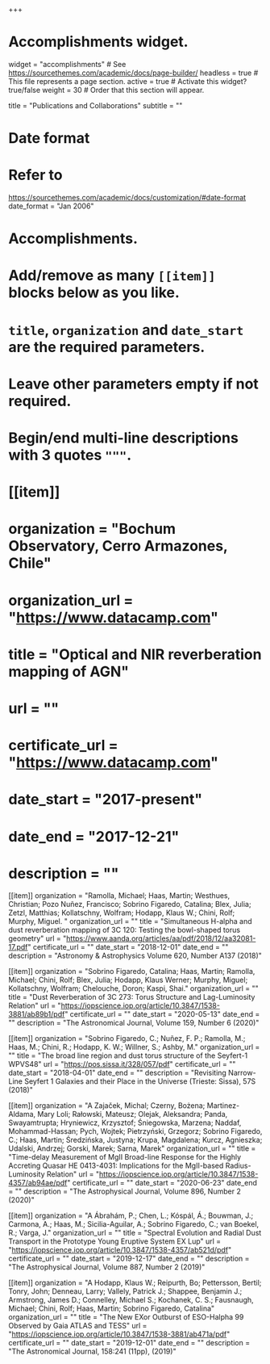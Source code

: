 +++
# Accomplishments widget.
widget = "accomplishments"  # See
https://sourcethemes.com/academic/docs/page-builder/
headless = true  # This file represents a page section.
active = true  # Activate this widget? true/false
weight = 30  # Order that this section will appear.

title = "Publications and Collaborations"
subtitle = ""

# Date format
#   Refer to
https://sourcethemes.com/academic/docs/customization/#date-format
date_format = "Jan 2006"

# Accomplishments.
#   Add/remove as many `[[item]]` blocks below as you like.
#   `title`, `organization` and `date_start` are the required parameters.
#   Leave other parameters empty if not required.
#   Begin/end multi-line descriptions with 3 quotes `"""`.



# [[item]]
# organization = "Bochum Observatory, Cerro Armazones, Chile"
#  organization_url = "https://www.datacamp.com"
#  title = "Optical and NIR reverberation mapping of AGN"
#  url = ""
#  certificate_url = "https://www.datacamp.com"
#  date_start = "2017-present"
#  date_end = "2017-12-21"
#  description = ""
[[item]]
   organization = "Ramolla, Michael; Haas, Martin; Westhues, Christian;
Pozo Nuñez, Francisco; Sobrino Figaredo, Catalina; Blex, Julia; Zetzl,
Matthias; Kollatschny, Wolfram; Hodapp, Klaus W.; Chini, Rolf; Murphy,
Miguel. "
   organization_url = ""
   title = "Simultaneous H-alpha and dust reverberation mapping of 3C
120: Testing the bowl-shaped torus geometry"
   url = "https://www.aanda.org/articles/aa/pdf/2018/12/aa32081-17.pdf"
   certificate_url = ""
   date_start = "2018-12-01"
   date_end = ""
   description = "Astronomy & Astrophysics Volume 620, Number A137 (2018)"

[[item]]
   organization = "Sobrino Figaredo, Catalina; Haas, Martin; Ramolla,
Michael; Chini, Rolf; Blex, Julia; Hodapp, Klaus Werner; Murphy, Miguel;
Kollatschny, Wolfram; Chelouche, Doron; Kaspi, Shai."
   organization_url = ""
   title = "Dust Reverberation of 3C 273: Torus Structure and
Lag-Luminosity Relation"
   url = "https://iopscience.iop.org/article/10.3847/1538-3881/ab89b1/pdf"
   certificate_url = ""
   date_start = "2020-05-13"
   date_end = ""
   description = "The Astronomical Journal, Volume 159, Number 6 (2020)"


[[item]]
   organization = "Sobrino Figaredo, C.; Nuñez, F. P.; Ramolla, M.;
Haas, M.; Chini, R.; Hodapp, K. W.; Willner, S.; Ashby, M."
   organization_url = ""
   title = "The broad line region and dust torus structure of the
Seyfert-1 WPVS48"
   url = "https://pos.sissa.it/328/057/pdf"
   certificate_url = ""
   date_start = "2018-04-01"
   date_end = ""
   description = "Revisiting Narrow-Line Seyfert 1 Galaxies and their
Place in the Universe (Trieste: Sissa), 57S (2018)"

   [[item]]
   organization = "A Zajaček, Michal; Czerny, Bożena; Martinez-Aldama,
Mary Loli; Rałowski, Mateusz; Olejak, Aleksandra; Panda, Swayamtrupta;
Hryniewicz, Krzysztof; Śniegowska, Marzena; Naddaf, Mohammad-Hassan;
Pych, Wojtek; Pietrzyński, Grzegorz; Sobrino Figaredo, C.; Haas, Martin;
Średzińska, Justyna; Krupa, Magdalena; Kurcz, Agnieszka; Udalski,
Andrzej; Gorski, Marek; Sarna, Marek"
   organization_url = ""
   title = "Time-delay Measurement of MgII Broad-line Response for the
Highly Accreting Quasar HE 0413-4031: Implications for the MgII-based
Radius-Luminosity Relation"
   url = "https://iopscience.iop.org/article/10.3847/1538-4357/ab94ae/pdf"
   certificate_url = ""
   date_start = "2020-06-23"
   date_end = ""
   description = "The Astrophysical Journal, Volume 896, Number 2 (2020)"

  [[item]]
   organization = "A Ábrahám, P.; Chen, L.; Kóspál, Á.; Bouwman, J.;
Carmona, A.; Haas, M.; Sicilia-Aguilar, A.; Sobrino Figaredo, C.; van
Boekel, R.; Varga, J."
   organization_url = ""
   title = "Spectral Evolution and Radial Dust Transport in the
Prototype Young Eruptive System EX Lup"
   url = "https://iopscience.iop.org/article/10.3847/1538-4357/ab521d/pdf"
   certificate_url = ""
   date_start = "2019-12-17"
   date_end = ""
   description = "The Astrophysical Journal, Volume 887, Number 2 (2019)"

[[item]]
   organization = "A Hodapp, Klaus W.; Reipurth, Bo; Pettersson, Bertil;
Tonry, John; Denneau, Larry; Vallely, Patrick J.; Shappee, Benjamin J.;
Armstrong, James D.; Connelley, Michael S.; Kochanek, C. S.; Fausnaugh,
Michael; Chini, Rolf; Haas, Martin; Sobrino Figaredo, Catalina"
   organization_url = ""
   title = "The New EXor Outburst of ESO-Halpha 99 Observed by Gaia
ATLAS and TESS"
   url = "https://iopscience.iop.org/article/10.3847/1538-3881/ab471a/pdf"
   certificate_url = ""
   date_start = "2019-12-01"
   date_end = ""
   description = "The Astronomical Journal, 158:241 (11pp), (2019)"

